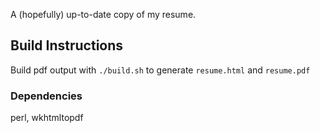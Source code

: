 A (hopefully) up-to-date copy of my resume.

## Build Instructions ##

Build pdf output with `./build.sh` to generate `resume.html` and `resume.pdf`

### Dependencies ###

perl, wkhtmltopdf

